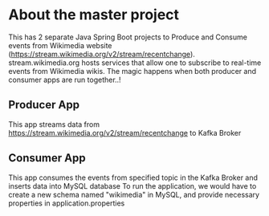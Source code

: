 # About the master project
This has 2 separate Java Spring Boot projects to Produce and Consume events from Wikimedia website (https://stream.wikimedia.org/v2/stream/recentchange). 
stream.wikimedia.org hosts services that allow one to subscribe to real-time events from Wikimedia wikis. The magic happens when both producer and consumer apps are run together..!
## Producer App
This app streams data from https://stream.wikimedia.org/v2/stream/recentchange to Kafka Broker
## Consumer App
This app consumes the events from specified topic in the Kafka Broker and inserts data into MySQL database
To run the application, we would have to create a new schema named "wikimedia" in MySQL, and provide necessary properties in application.properties
